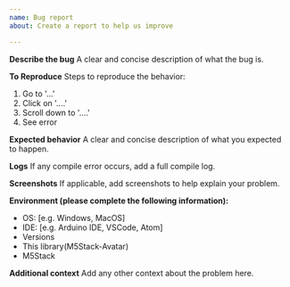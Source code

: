 ```yaml
---
name: Bug report
about: Create a report to help us improve

---
```


**Describe the bug**
A clear and concise description of what the bug is.

**To Reproduce**
Steps to reproduce the behavior:
1. Go to '...'
2. Click on '....'
3. Scroll down to '....'
4. See error

**Expected behavior**
A clear and concise description of what you expected to happen.

**Logs**
If any compile error occurs, add a full compile log.

**Screenshots**
If applicable, add screenshots to help explain your problem.

**Environment (please complete the following information):**
 - OS: [e.g. Windows, MacOS]
 - IDE: [e.g. Arduino IDE, VSCode, Atom]
 - Versions
  - This library(M5Stack-Avatar)
  - M5Stack

**Additional context**
Add any other context about the problem here.
